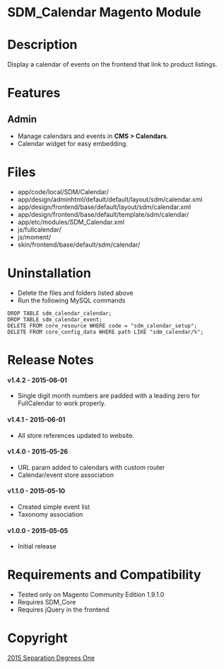 SDM_Calendar Magento Module
===

# Description

Display a calendar of events on the frontend that link to product listings.

# Features

## Admin

* Manage calendars and events in **CMS > Calendars**.
* Calendar widget for easy embedding.

# Files

* app/code/local/SDM/Calendar/
* app/design/adminhtml/default/default/layout/sdm/calendar.xml
* app/design/frontend/base/default/layout/sdm/calendar.xml
* app/design/frontend/base/default/template/sdm/calendar/
* app/etc/modules/SDM_Calendar.xml
* js/fullcalendar/
* js/moment/
* skin/frontend/base/default/sdm/calendar/

# Uninstallation

* Delete the files and folders listed above
* Run the following MySQL commands

```
DROP TABLE sdm_calendar_calendar;
DROP TABLE sdm_calendar_event;
DELETE FROM core_resource WHERE code = "sdm_calendar_setup";
DELETE FROM core_config_data WHERE path LIKE "sdm_calendar/%";
```

# Release Notes

#### v1.4.2 - 2015-06-01
* Single digit month numbers are padded with a leading zero for FullCalendar
to work properly.

#### v1.4.1 - 2015-06-01
* All store references updated to website.

#### v1.4.0 - 2015-05-26
* URL param added to calendars with custom router
* Calendar/event store association

#### v1.1.0 - 2015-05-10
* Created simple event list
* Taxonomy association

#### v1.0.0 - 2015-05-05
* Initial release

# Requirements and Compatibility

* Tested only on Magento Community Edition 1.9.1.0
* Requires SDM_Core
* Requires jQuery in the frontend

# Copyright

[2015 Separation Degrees One](http://www.separationdegrees.com)
